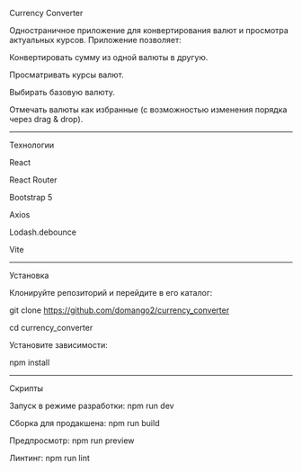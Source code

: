 Currency Converter

Одностраничное приложение для конвертирования валют и просмотра актуальных курсов. Приложение позволяет:

Конвертировать сумму из одной валюты в другую.

Просматривать курсы валют.

Выбирать базовую валюту.

Отмечать валюты как избранные (с возможностью изменения порядка через drag & drop).

---

Технологии

React

React Router

Bootstrap 5

Axios

Lodash.debounce

Vite

---

Установка

Клонируйте репозиторий и перейдите в его каталог:

git clone https://github.com/domango2/currency_converter

cd currency_converter

Установите зависимости:

npm install

---

Скрипты

Запуск в режиме разработки: npm run dev

Сборка для продакшена: npm run build

Предпросмотр: npm run preview

Линтинг: npm run lint
